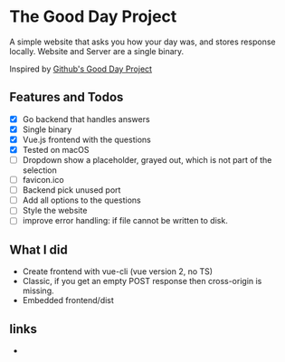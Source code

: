 # The Good Day Project

A simple website that asks you how your day was, and stores response locally.
Website and Server are a single binary.

Inspired by [Github's Good Day Project](https://github.blog/2021-05-25-octoverse-spotlight-good-day-project/)

## Features and Todos

- [x] Go backend that handles answers
- [x] Single binary
- [x] Vue.js frontend with the questions
- [x] Tested on macOS
- [ ] Dropdown show a placeholder, grayed out, which is not part of the selection
- [ ] favicon.ico
- [ ] Backend pick unused port
- [ ] Add all options to the questions
- [ ] Style the website
- [ ] improve error handling: if file cannot be written to disk.

## What I did

- Create frontend with vue-cli (vue version 2, no TS)
- Classic, if you get an empty POST response then cross-origin is missing.
- Embedded frontend/dist

## links

-
